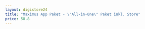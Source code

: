 ```yaml
---
layout: digistore24
title: "Maximus App Paket - \"All-in-One\" Paket inkl. Store"
price: 58.8
---
```

